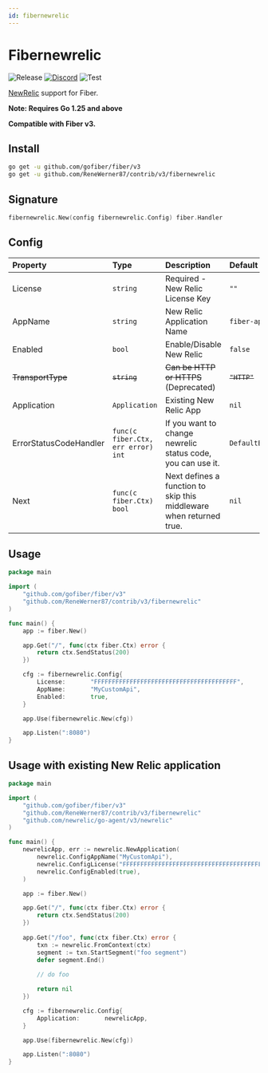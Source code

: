 ```yaml
---
id: fibernewrelic
---
```


# Fibernewrelic

![Release](https://img.shields.io/github/v/tag/gofiber/contrib?filter=fibernewrelic*)
[![Discord](https://img.shields.io/discord/704680098577514527?style=flat&label=%F0%9F%92%AC%20discord&color=00ACD7)](https://gofiber.io/discord)
![Test](https://github.com/gofiber/contrib/workflows/Test%20fibernewrelic/badge.svg)

[NewRelic](https://github.com/newrelic/go-agent) support for Fiber.

**Note: Requires Go 1.25 and above**

**Compatible with Fiber v3.**


## Install

```sh
go get -u github.com/gofiber/fiber/v3
go get -u github.com/ReneWerner87/contrib/v3/fibernewrelic
```

## Signature

```go
fibernewrelic.New(config fibernewrelic.Config) fiber.Handler
```

## Config

| Property               | Type             | Description                                                 | Default                         |
|:-----------------------|:-----------------|:------------------------------------------------------------|:--------------------------------|
| License                | `string`         | Required - New Relic License Key                            | `""`                            |
| AppName                | `string`         | New Relic Application Name                                  | `fiber-api`                     |
| Enabled                | `bool`           | Enable/Disable New Relic                                    | `false`                         |
| ~~TransportType~~      | ~~`string`~~     | ~~Can be HTTP or HTTPS~~ (Deprecated)                       | ~~`"HTTP"`~~                    |
| Application            | `Application`    | Existing New Relic App                                      | `nil`                           |
| ErrorStatusCodeHandler | `func(c fiber.Ctx, err error) int`    | If you want to change newrelic status code, you can use it. | `DefaultErrorStatusCodeHandler` |
| Next                   | `func(c fiber.Ctx) bool`    | Next defines a function to skip this middleware when returned true.                                                           | `nil`                           |


## Usage

```go
package main

import (
    "github.com/gofiber/fiber/v3"
    "github.com/ReneWerner87/contrib/v3/fibernewrelic"
)

func main() {
    app := fiber.New()

    app.Get("/", func(ctx fiber.Ctx) error {
        return ctx.SendStatus(200)
    })

    cfg := fibernewrelic.Config{
        License:       "FFFFFFFFFFFFFFFFFFFFFFFFFFFFFFFFFFFFFFFF",
        AppName:       "MyCustomApi",
        Enabled:       true,
    }

    app.Use(fibernewrelic.New(cfg))

    app.Listen(":8080")
}
```

## Usage with existing New Relic application

```go
package main

import (
    "github.com/gofiber/fiber/v3"
    "github.com/ReneWerner87/contrib/v3/fibernewrelic"
    "github.com/newrelic/go-agent/v3/newrelic"
)

func main() {
    newrelicApp, err := newrelic.NewApplication(
        newrelic.ConfigAppName("MyCustomApi"),
        newrelic.ConfigLicense("FFFFFFFFFFFFFFFFFFFFFFFFFFFFFFFFFFFFFFFF"),
        newrelic.ConfigEnabled(true),
    )

    app := fiber.New()

    app.Get("/", func(ctx fiber.Ctx) error {
        return ctx.SendStatus(200)
    })
    
    app.Get("/foo", func(ctx fiber.Ctx) error {
        txn := newrelic.FromContext(ctx)
        segment := txn.StartSegment("foo segment")
        defer segment.End()
        
        // do foo 

        return nil
    })

    cfg := fibernewrelic.Config{
        Application:       newrelicApp,
    }

    app.Use(fibernewrelic.New(cfg))

    app.Listen(":8080")
}
```

